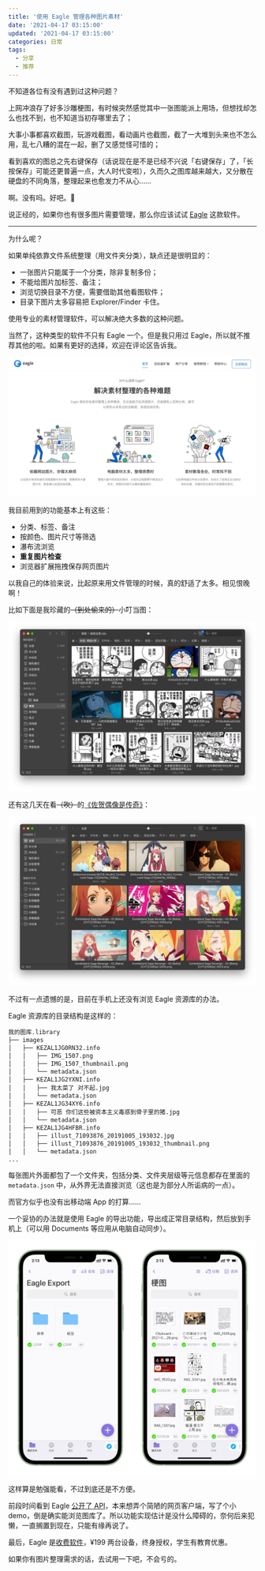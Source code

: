 ```yaml
---
title: '使用 Eagle 管理各种图片素材'
date: '2021-04-17 03:15:00'
updated: '2021-04-17 03:15:00'
categories: 日常
tags:
  - 分享
  - 推荐
---
```


不知道各位有没有遇到过这种问题？

上网冲浪存了好多沙雕梗图，有时候突然感觉其中一张图能派上用场，但想找却怎么也找不到，也不知道当初存哪里去了；

大事小事都喜欢截图，玩游戏截图，看动画片也截图，截了一大堆到头来也不怎么用，乱七八糟的混在一起，删了又感觉怪可惜的；

看到喜欢的图总之先右键保存（话说现在是不是已经不兴说「右键保存」了，「长按保存」可能还更普遍一点，大人时代变啦），久而久之图库越来越大，又分散在硬盘的不同角落，整理起来也愈发力不从心……

啊。没有吗。好吧。🥲

说正经的，如果你也有很多图片需要管理，那么你应该试试 [Eagle](https://cn.eagle.cool/) 这款软件。

<!--more-->

-----

为什么呢？

如果单纯依靠文件系统整理（用文件夹分类），缺点还是很明显的：

- 一张图片只能属于一个分类，除非复制多份；
- 不能给图片加标签、备注；
- 浏览切换目录不方便，需要借助其他看图软件；
- 目录下图片太多容易把 Explorer/Finder 卡住。

使用专业的素材管理软件，可以解决绝大多数的这种问题。

当然了，这种类型的软件不只有 Eagle 一个。但是我只用过 Eagle，所以就不推荐其他的啦。如果有更好的选择，欢迎在评论区告诉我。

![eagle-website-screenshot](organize-images-with-eagle/eagle-website-screenshot.jpg)

我目前用到的功能基本上有这些：

- 分类、标签、备注
- 按颜色、图片尺寸等筛选
- 瀑布流浏览
- **重复图片检查**
- 浏览器扩展拖拽保存网页图片

以我自己的体验来说，比起原来用文件管理的时候，真的舒适了太多。相见恨晚啊！

比如下面是我珍藏的~~（到处偷来的）~~小叮当图：

![eagle-library-memes](organize-images-with-eagle/eagle-library-memes.jpg)

还有这几天在看~~（吹）~~的[《佐贺偶像是传奇》](https://bgm.tv/subject/252655)：

![eagle-library-screenshots](organize-images-with-eagle/eagle-library-screenshots.jpg)

不过有一点遗憾的是，目前在手机上还没有浏览 Eagle 资源库的办法。

Eagle 资源库的目录结构是这样的：

```text
我的图库.library
├── images
│   ├── KEZAL1JG0RN32.info
│   │   ├── IMG_1507.png
│   │   ├── IMG_1507_thumbnail.png
│   │   └── metadata.json
│   ├── KEZAL1JG2YXNI.info
│   │   ├── 我太菜了 对不起.jpg
│   │   └── metadata.json
│   ├── KEZAL1JG34XY6.info
│   │   ├── 可恶 你们这些被资本主义毒惑到骨子里的猪.jpg
│   │   └── metadata.json
│   ├── KEZAL1JG4HFBR.info
│   │   ├── illust_71093876_20191005_193032.jpg
│   │   ├── illust_71093876_20191005_193032_thumbnail.png
│   │   └── metadata.json
...
```

每张图片外面都包了一个文件夹，包括分类、文件夹层级等元信息都存在里面的 `metadata.json` 中，从外界无法直接浏览（这也是为部分人所诟病的一点）。

而官方似乎也没有出移动端 App 的打算……

一个妥协的办法就是使用 Eagle 的导出功能，导出成正常目录结构，然后放到手机上（可以用 Documents 等应用从电脑自动同步）。

![eagle-export-sync](organize-images-with-eagle/eagle-export-sync.jpg)

这样算是勉强能看，不过到底还是不方便。

前段时间看到 Eagle [公开了 API](https://www.yuque.com/augus-gsjgn/eagle-api)，本来想弄个简陋的网页客户端，写了个小 demo，倒是确实能浏览图库了。所以功能实现估计是没什么障碍的，奈何后来犯懒，一直搁置到现在，只能有缘再说了。

最后，Eagle 是[收费软件](https://cn.eagle.cool/store)，¥199 两台设备，终身授权，学生有教育优惠。

如果你有图片整理需求的话，去试用一下吧，不会亏的。
